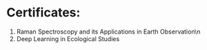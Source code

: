 # Certificates:
1) Raman Spectroscopy and its Applications in Earth Observation\n
2) Deep Learning in Ecological Studies
